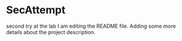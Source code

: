 # SecAttempt
second try at the lab
I am editing the README file. Adding some more details about the project description.
